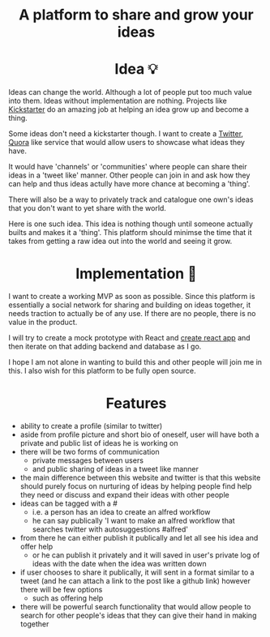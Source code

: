 <h1 align="center"> A platform to share and grow your ideas </h1>

<h1 align="center"> Idea 💡</h1>

Ideas can change the world. Although a lot of people put too much value into them. Ideas without implementation are nothing. Projects like [Kickstarter](https://www.kickstarter.com/) do an amazing job at helping an idea grow up and become a thing.

Some ideas don't need a kickstarter though. I want to create a [Twitter](https://twitter.com/?lang=en), [Quora](http://www.quora.com/) like service that would allow users to showcase what ideas they have.

It would have 'channels' or 'communities' where people can share their ideas in a 'tweet like' manner. Other people can join in and ask how they can help and thus ideas actully have more chance at becoming a 'thing'.

There will also be a way to privately track and catalogue one own's ideas that you don't want to yet share with the world.

Here is one such idea. This idea is nothing though until someone actually builts and makes it a 'thing'. This platform should minimse the time that it takes from getting a raw idea out into the world and seeing it grow.

<h1 align="center"> Implementation 🚀</h1>

I want to create a working MVP as soon as possible. Since this platform is essentially a social network for sharing and building on ideas together, it needs traction to actually be of any use. If there are no people, there is no value in the product. 

I will try to create a mock prototype with React and [create react app](https://github.com/facebookincubator/create-react-app) and then iterate on that adding backend and database as I go.

I hope I am not alone in wanting to build this and other people will join me in this. I also wish for this platform to be fully open source.


<h1 align="center"> Features </h1>

- ability to create a profile (similar to twitter)
- aside from profile picture and short bio of oneself, user will have both
  a private and public list of ideas he is working on
- there will be two forms of communication 
    - private messages between users
    - and public sharing of ideas in a tweet like manner
- the main difference between this website and twitter is that this website
  should purely focus on nurturing of ideas by helping people find help they
  need or discuss and expand their ideas with other people
- ideas can be tagged with a # 
    - i.e. a person has an idea to create an alfred workflow
    - he can say publically 'I want to make an alfred workflow that searches
      twitter with autosuggestions #alfred'
- from there he can either publish it publically and let all see his idea and
  offer help
    - or he can publish it privately and it will saved in user's private log of
      ideas with the date when the idea was written down
- if user chooses to share it publically, it will sent in a format similar to
  a tweet (and he can attach a link to the post like a github link) however there will be few options
    - such as offering help
- there will be powerful search functionality that would allow people to search
  for other people's ideas that they can give their hand in making together

